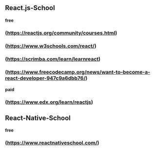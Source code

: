 ## React.js-School
#### free 
###  (https://reactjs.org/community/courses.html)
###  (https://www.w3schools.com/react/)
###  (https://scrimba.com/learn/learnreact)
###  (https://www.freecodecamp.org/news/want-to-become-a-react-developer-947c9a6dbb76/)

#### paid
###  (https://www.edx.org/learn/reactjs)


## React-Native-School
#### free 
### (https://www.reactnativeschool.com/)
